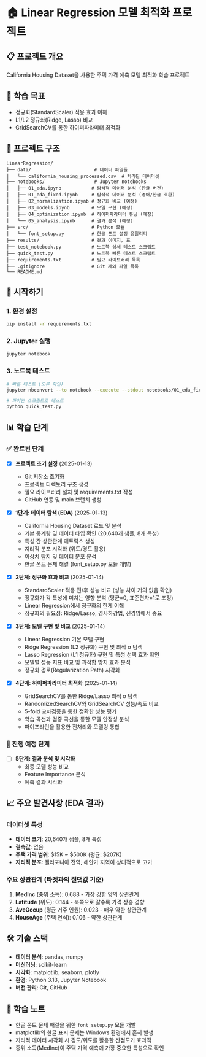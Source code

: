 # 🏠 Linear Regression 모델 최적화 프로젝트

## 📋 프로젝트 개요
California Housing Dataset을 사용한 주택 가격 예측 모델 최적화 학습 프로젝트

## 🎯 학습 목표
- 정규화(StandardScaler) 적용 효과 이해
- L1/L2 정규화(Ridge, Lasso) 비교
- GridSearchCV를 통한 하이퍼파라미터 최적화

## 📁 프로젝트 구조
```
LinearRegression/
├── data/                       # 데이터 파일들
│   └── california_housing_processed.csv  # 처리된 데이터셋
├── notebooks/                  # Jupyter notebooks
│   ├── 01_eda.ipynb           # 탐색적 데이터 분석 (한글 버전)
│   ├── 01_eda_fixed.ipynb     # 탐색적 데이터 분석 (영어/한글 호환)
│   ├── 02_normalization.ipynb # 정규화 비교 (예정)
│   ├── 03_models.ipynb        # 모델 구현 (예정)
│   ├── 04_optimization.ipynb  # 하이퍼파라미터 튜닝 (예정)
│   └── 05_analysis.ipynb      # 결과 분석 (예정)
├── src/                       # Python 모듈
│   └── font_setup.py          # 한글 폰트 설정 유틸리티
├── results/                   # 결과 이미지, 표
├── test_notebook.py           # 노트북 상세 테스트 스크립트
├── quick_test.py              # 노트북 빠른 테스트 스크립트
├── requirements.txt           # 필요 라이브러리 목록
├── .gitignore                 # Git 제외 파일 목록
└── README.md
```

## 🚀 시작하기

### 1. 환경 설정
```bash
pip install -r requirements.txt
```

### 2. Jupyter 실행
```bash
jupyter notebook
```

### 3. 노트북 테스트
```bash
# 빠른 테스트 (오류 확인)
jupyter nbconvert --to notebook --execute --stdout notebooks/01_eda_fixed.ipynb > /dev/null

# 파이썬 스크립트로 테스트
python quick_test.py
```

## 📊 학습 단계

### ✅ 완료된 단계
- [x] **프로젝트 초기 설정** (2025-01-13)
  - Git 저장소 초기화
  - 프로젝트 디렉토리 구조 생성
  - 필요 라이브러리 설치 및 requirements.txt 작성
  - GitHub 연동 및 main 브랜치 생성

- [x] **1단계: 데이터 탐색 (EDA)** (2025-01-13)
  - California Housing Dataset 로드 및 분석
  - 기본 통계량 및 데이터 타입 확인 (20,640개 샘플, 8개 특성)
  - 특성 간 상관관계 매트릭스 생성
  - 지리적 분포 시각화 (위도/경도 활용)
  - 이상치 탐지 및 데이터 분포 분석
  - 한글 폰트 문제 해결 (font_setup.py 모듈 개발)

- [x] **2단계: 정규화 효과 비교** (2025-01-14)
  - StandardScaler 적용 전/후 성능 비교 (성능 차이 거의 없음 확인)
  - 정규화가 각 특성에 미치는 영향 분석 (평균=0, 표준편차=1로 조정)
  - Linear Regression에서 정규화의 한계 이해
  - 정규화의 필요성: Ridge/Lasso, 경사하강법, 신경망에서 중요

- [x] **3단계: 모델 구현 및 비교** (2025-01-14)
  - Linear Regression 기본 모델 구현
  - Ridge Regression (L2 정규화) 구현 및 최적 α 탐색
  - Lasso Regression (L1 정규화) 구현 및 특성 선택 효과 확인
  - 모델별 성능 지표 비교 및 과적합 방지 효과 분석
  - 정규화 경로(Regularization Path) 시각화

- [x] **4단계: 하이퍼파라미터 최적화** (2025-01-14)
  - GridSearchCV를 통한 Ridge/Lasso 최적 α 탐색
  - RandomizedSearchCV와 GridSearchCV 성능/속도 비교
  - 5-fold 교차검증을 통한 정확한 성능 평가
  - 학습 곡선과 검증 곡선을 통한 모델 안정성 분석
  - 파이프라인을 활용한 전처리와 모델링 통합

### 🔄 진행 예정 단계

- [ ] **5단계: 결과 분석 및 시각화**
  - 최종 모델 성능 비교
  - Feature Importance 분석
  - 예측 결과 시각화

## 📈 주요 발견사항 (EDA 결과)

### 데이터셋 특성
- **데이터 크기**: 20,640개 샘플, 8개 특성
- **결측값**: 없음
- **주택 가격 범위**: $15K ~ $500K (평균: $207K)
- **지리적 분포**: 캘리포니아 전역, 해안가 지역이 상대적으로 고가

### 주요 상관관계 (타겟과의 절댓값 기준)
1. **MedInc** (중위 소득): 0.688 - 가장 강한 양의 상관관계
2. **Latitude** (위도): 0.144 - 북쪽으로 갈수록 가격 상승 경향
3. **AveOccup** (평균 거주 인원): 0.023 - 매우 약한 상관관계
4. **HouseAge** (주택 연식): 0.106 - 약한 상관관계

## 🛠️ 기술 스택
- **데이터 분석**: pandas, numpy
- **머신러닝**: scikit-learn
- **시각화**: matplotlib, seaborn, plotly
- **환경**: Python 3.13, Jupyter Notebook
- **버전 관리**: Git, GitHub

## 📝 학습 노트
- 한글 폰트 문제 해결을 위한 `font_setup.py` 모듈 개발
- matplotlib의 한글 표시 문제는 Windows 환경에서 흔히 발생
- 지리적 데이터 시각화 시 경도/위도를 활용한 산점도가 효과적
- 중위 소득(MedInc)이 주택 가격 예측에 가장 중요한 특성으로 확인